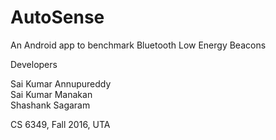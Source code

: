 # AutoSense

An Android app to benchmark Bluetooth Low Energy Beacons

Developers

Sai Kumar Annupureddy<br>
Sai Kumar Manakan<br>
Shashank Sagaram<br>

CS 6349, Fall 2016, UTA
